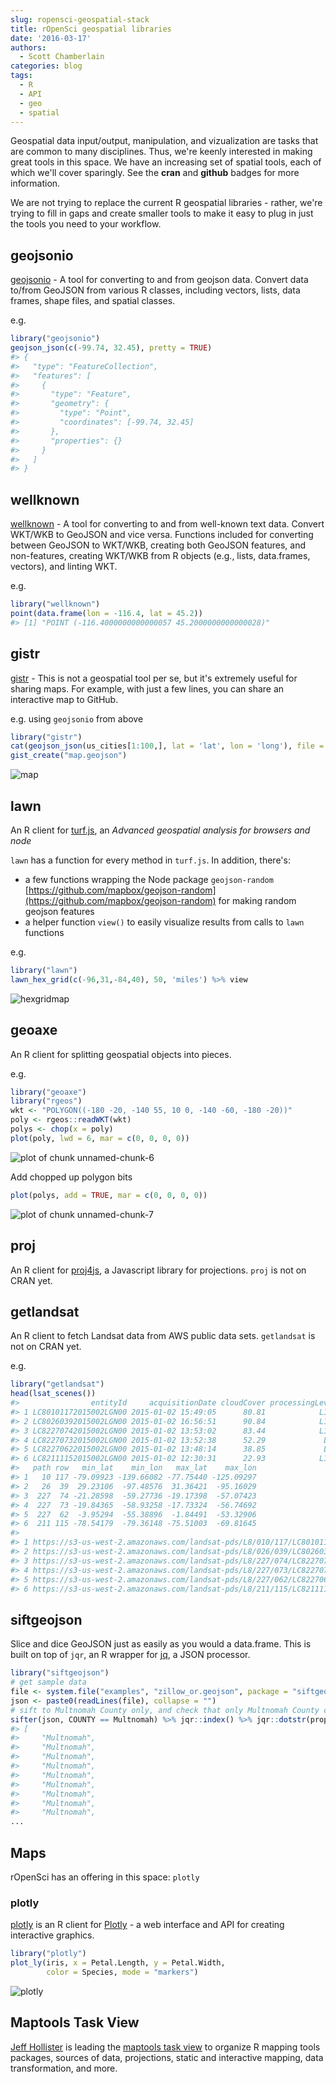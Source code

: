 ```yaml
---
slug: ropensci-geospatial-stack
title: rOpenSci geospatial libraries
date: '2016-03-17'
authors:
  - Scott Chamberlain
categories: blog
tags:
  - R
  - API
  - geo
  - spatial
---
```




Geospatial data input/output, manipulation, and vizualization are tasks that are common to many disciplines. Thus, we're keenly interested in making great tools in this space. We have an increasing set of spatial tools, each of which we'll cover sparingly. See the __cran__ and __github__ badges for more information.

We are not trying to replace the current R geospatial libraries - rather, we're trying to fill in gaps and create smaller tools to make it easy to plug in just the tools you need to your workflow.

## geojsonio
<a href="https://cran.r-project.org/package=geojsonio" target="_blank"><i class="fa fa-archive fa-2x"></i></a> <a href="https://github.com/ropensci/geojsonio" target="_blank"><i class="fa fa-github fa-2x"></i></a>

[geojsonio](https://github.com/ropensci/geojsonio) - A tool for converting to and from geojson data. Convert data to/from GeoJSON from various R classes, including vectors, lists, data frames, shape files, and spatial classes.

e.g.


```r
library("geojsonio")
geojson_json(c(-99.74, 32.45), pretty = TRUE)
#> {
#>   "type": "FeatureCollection",
#>   "features": [
#>     {
#>       "type": "Feature",
#>       "geometry": {
#>         "type": "Point",
#>         "coordinates": [-99.74, 32.45]
#>       },
#>       "properties": {}
#>     }
#>   ]
#> }
```

## wellknown

<a href="https://cran.r-project.org/package=wellknown" target="_blank"><i class="fa fa-archive fa-2x"></i></a> <a href="https://github.com/ropensci/wellknown" target="_blank"><i class="fa fa-github fa-2x"></i></a>

[wellknown](https://github.com/ropensci/wellknown) - A tool for converting to and from well-known text data. Convert WKT/WKB to GeoJSON and vice versa. Functions included for converting between GeoJSON to WKT/WKB, creating both GeoJSON features, and non-features, creating WKT/WKB from R objects (e.g., lists, data.frames, vectors), and linting WKT.

e.g.


```r
library("wellknown")
point(data.frame(lon = -116.4, lat = 45.2))
#> [1] "POINT (-116.4000000000000057 45.2000000000000028)"
```

## gistr

<a href="https://cran.r-project.org/package=gistr" target="_blank"><i class="fa fa-archive fa-2x"></i></a> <a href="https://github.com/ropensci/gistr" target="_blank"><i class="fa fa-github fa-2x"></i></a>

[gistr](https://github.com/ropensci/gistr) - This is not a geospatial tool per se, but it's extremely useful for sharing maps. For example, with just a few lines, you can share an interactive map to GitHub.

e.g. using `geojsonio` from above


```r
library("gistr")
cat(geojson_json(us_cities[1:100,], lat = 'lat', lon = 'long'), file = "map.geojson")
gist_create("map.geojson")
```

![map](/assets/blog-images/2016-03-17-ropensci-geospatial-stack/map.png)

## lawn

<a href="https://cran.r-project.org/package=lawn" target="_blank"><i class="fa fa-archive fa-2x"></i></a> <a href="https://github.com/ropensci/lawn" target="_blank"><i class="fa fa-github fa-2x"></i></a>


An R client for [turf.js](http://turfjs.org/), an _Advanced geospatial analysis for browsers and node_

`lawn` has a function for every method in `turf.js`. In addition, there's:

* a few functions wrapping the
Node package `geojson-random` [https://github.com/mapbox/geojson-random](https://github.com/mapbox/geojson-random) for making random geojson features
* a helper function `view()` to easily visualize results from calls to `lawn` functions

e.g.


```r
library("lawn")
lawn_hex_grid(c(-96,31,-84,40), 50, 'miles') %>% view
```

![hexgridmap](/assets/blog-images/2016-03-17-ropensci-geospatial-stack/hexgridmap.png)

## geoaxe

<a href="https://cran.r-project.org/package=geoaxe" target="_blank"><i class="fa fa-archive fa-2x"></i></a> <a href="https://github.com/ropensci/geoaxe" target="_blank"><i class="fa fa-github fa-2x"></i></a> 

An R client for splitting geospatial objects into pieces.

e.g.


```r
library("geoaxe")
library("rgeos")
wkt <- "POLYGON((-180 -20, -140 55, 10 0, -140 -60, -180 -20))"
poly <- rgeos::readWKT(wkt)
polys <- chop(x = poly)
plot(poly, lwd = 6, mar = c(0, 0, 0, 0))
```

![plot of chunk unnamed-chunk-6](/assets/blog-images/2016-03-17-ropensci-geospatial-stack/unnamed-chunk-6-1.png)

Add chopped up polygon bits


```r
plot(polys, add = TRUE, mar = c(0, 0, 0, 0))
```

![plot of chunk unnamed-chunk-7](/assets/blog-images/2016-03-17-ropensci-geospatial-stack/unnamed-chunk-7-1.png)



## proj

<i class="fa fa-archive fa-2x"></i> <a href="https://github.com/ropensci/proj" target="_blank"><i class="fa fa-github fa-2x"></i></a>  

An R client for [proj4js](https://github.com/proj4js/proj4js), a Javascript library for projections.  `proj` is not on CRAN yet.

## getlandsat

<i class="fa fa-archive fa-2x"></i> <a href="https://github.com/ropensci/getlandsat" target="_blank"><i class="fa fa-github fa-2x"></i></a> 

An R client to fetch Landsat data from AWS public data sets. `getlandsat` is not on CRAN yet.

e.g.


```r
library("getlandsat")
head(lsat_scenes())
#>                entityId     acquisitionDate cloudCover processingLevel
#> 1 LC80101172015002LGN00 2015-01-02 15:49:05      80.81            L1GT
#> 2 LC80260392015002LGN00 2015-01-02 16:56:51      90.84            L1GT
#> 3 LC82270742015002LGN00 2015-01-02 13:53:02      83.44            L1GT
#> 4 LC82270732015002LGN00 2015-01-02 13:52:38      52.29             L1T
#> 5 LC82270622015002LGN00 2015-01-02 13:48:14      38.85             L1T
#> 6 LC82111152015002LGN00 2015-01-02 12:30:31      22.93            L1GT
#>   path row   min_lat    min_lon   max_lat    max_lon
#> 1   10 117 -79.09923 -139.66082 -77.75440 -125.09297
#> 2   26  39  29.23106  -97.48576  31.36421  -95.16029
#> 3  227  74 -21.28598  -59.27736 -19.17398  -57.07423
#> 4  227  73 -19.84365  -58.93258 -17.73324  -56.74692
#> 5  227  62  -3.95294  -55.38896  -1.84491  -53.32906
#> 6  211 115 -78.54179  -79.36148 -75.51003  -69.81645
#>                                                                                 download_url
#> 1 https://s3-us-west-2.amazonaws.com/landsat-pds/L8/010/117/LC80101172015002LGN00/index.html
#> 2 https://s3-us-west-2.amazonaws.com/landsat-pds/L8/026/039/LC80260392015002LGN00/index.html
#> 3 https://s3-us-west-2.amazonaws.com/landsat-pds/L8/227/074/LC82270742015002LGN00/index.html
#> 4 https://s3-us-west-2.amazonaws.com/landsat-pds/L8/227/073/LC82270732015002LGN00/index.html
#> 5 https://s3-us-west-2.amazonaws.com/landsat-pds/L8/227/062/LC82270622015002LGN00/index.html
#> 6 https://s3-us-west-2.amazonaws.com/landsat-pds/L8/211/115/LC82111152015002LGN00/index.html
```

## siftgeojson

<i class="fa fa-archive fa-2x"></i> <a href="https://github.com/ropensci/siftgeojson" target="_blank"><i class="fa fa-github fa-2x"></i></a> 

Slice and dice GeoJSON just as easily as you would a data.frame. This is built on top of `jqr`, an R wrapper for [jq](https://stedolan.github.io/jq/), a JSON processor.


```r
library("siftgeojson")
# get sample data
file <- system.file("examples", "zillow_or.geojson", package = "siftgeojson")
json <- paste0(readLines(file), collapse = "")
# sift to Multnomah County only, and check that only Multnomah County came back
sifter(json, COUNTY == Multnomah) %>% jqr::index() %>% jqr::dotstr(properties.COUNTY)
#> [
#>     "Multnomah",
#>     "Multnomah",
#>     "Multnomah",
#>     "Multnomah",
#>     "Multnomah",
#>     "Multnomah",
#>     "Multnomah",
#>     "Multnomah",
#>     "Multnomah",
...
```

## Maps

rOpenSci has an offering in this space: `plotly`

### plotly

<a href="https://cran.r-project.org/package=plotly" target="_blank"><i class="fa fa-archive fa-2x"></i></a> <a href="https://github.com/ropensci/plotly" target="_blank"><i class="fa fa-github fa-2x"></i></a> 

[plotly](https://github.com/ropensci/plotly) is an R client for [Plotly](https://plot.ly/) - a web interface and API for creating interactive graphics.


```r
library("plotly")
plot_ly(iris, x = Petal.Length, y = Petal.Width,
        color = Species, mode = "markers")
```

![plotly](/assets/blog-images/2016-03-17-ropensci-geospatial-stack/plotly.png)

## Maptools Task View

<a href="https://github.com/ropensci/maptools" target="_blank"><i class="fa fa-github fa-2x"></i></a> 

[Jeff Hollister](http://jwhollister.com/) is leading the [maptools task view](https://github.com/ropensci/maptools) to organize R mapping tools packages, sources of data, projections, static and interactive mapping, data transformation, and more.
